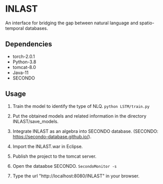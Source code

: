 # INLAST
An interface for bridging the gap between natural language and spatio-temporal databases.
## Dependencies
   * torch-2.0.1 
   * Python-3.8
   * tomcat-8.0
   * Java-11
   * SECONDO
## Usage
1. Train the model to identify the type of NLQ.
  `python LSTM/train.py`

3. Put the obtained models and related information in the directory INLAST/save_models.
   
4. Integrate INLAST as an algebra into SECONDO database. (SECONDO: https://secondo-database.github.io/).
   
5. Import the INLAST.war in Eclipse.
   
6. Publish the project to the tomcat server.
   
7. Open the dataabse SECONDO.
  `SecondoMonitor -s`

9. Type the url "http://localhost:8080/INLAST" in your browser.
